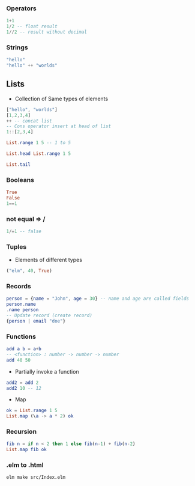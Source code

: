 ### Operators

```elm
1+1
1/2 -- float result
1//2 -- result without decimal
```

### Strings

```elm
"hello"
"hello" ++ "worlds"
```

## Lists

- Collection of Same types of elements

```elm
["hello", "worlds"]
[1,2,3,4]
++ -- concat list
-- Cons operator insert at head of list
1::[2,3,4]

List.range 1 5 -- 1 to 5

List.head List.range 1 5

List.tail
```

### Booleans

```elm
True
False
1==1
```

### not equal => /
```elm
1/=1 -- false
```

### Tuples
- Elements of different types
```elm
("elm", 40, True)
```

### Records

```elm
person = {name = "John", age = 30} -- name and age are called fields
person.name
.name person
-- Update record (create record)
{person | email "doe"}
```


### Functions 

```elm
add a b = a+b
-- <function> : number -> number -> number
add 40 50 
```

- Partially invoke a function

```elm
add2 = add 2
add2 10 -- 12
```

- Map

```elm
ok = List.range 1 5
List.map (\a -> a * 2) ok
```

### Recursion

```elm
fib n = if n < 2 then 1 else fib(n-1) + fib(n-2)
List.map fib ok
```

### .elm to .html

```sh
elm make src/Index.elm
```
